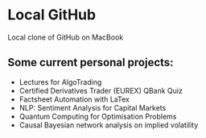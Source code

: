 # Local GitHub 
Local clone of GitHub on MacBook

## Some current personal projects:
- Lectures for AlgoTrading
- Certified Derivatives Trader (EUREX) QBank Quiz
- Factsheet Automation with LaTex
- NLP: Sentiment Analysis for Capital Markets
- Quantum Computing for Optimisation Problems
- Causal Bayesian network analysis on implied volatility
